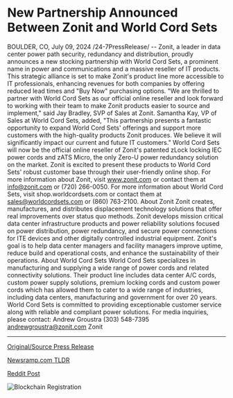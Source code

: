 # New Partnership Announced Between Zonit and World Cord Sets

BOULDER, CO, July 09, 2024 /24-7PressRelease/ -- Zonit, a leader in data center power path security, redundancy and distribution, proudly announces a new stocking partnership with World Cord Sets, a prominent name in power and communications and a massive reseller of IT products. This strategic alliance is set to make Zonit's product line more accessible to IT professionals, enhancing revenues for both companies by offering reduced lead times and "Buy Now" purchasing options.  "We are thrilled to partner with World Cord Sets as our official online reseller and look forward to working with their team to make Zonit products easier to source and implement," said Jay Bradley, SVP of Sales at Zonit. Samantha Kay, VP of Sales at World Cord Sets, added, "This partnership presents a fantastic opportunity to expand World Cord Sets' offerings and support more customers with the high-quality products Zonit produces. We believe it will significantly impact our current and future IT customers."  World Cord Sets will now be the official online reseller of Zonit's patented zLock locking IEC power cords and zATS Micro, the only Zero-U power redundancy solution on the market. Zonit is excited to present these products to World Cord Sets' robust customer base through their user-friendly online shop.  For more information about Zonit, visit www.zonit.com or contact them at info@zonit.com or (720) 266-0050.  For more information about World Cord Sets, visit shop.worldcordsets.com or contact them at sales@worldcordsets.com or (860) 763-2100.  About Zonit Zonit creates, manufactures, and distributes displacement technology solutions that offer real improvements over status quo methods. Zonit develops mission critical data center infrastructure products and power reliability solutions focused on power distribution, power redundancy, and secure power connections for ITE devices and other digitally controlled industrial equipment. Zonit's goal is to help data center managers and facility managers improve uptime, reduce build and operational costs, and enhance the sustainability of their operations.  About World Cord Sets World Cord Sets specializes in manufacturing and supplying a wide range of power cords and related connectivity solutions. Their product line includes data center A/C cords, custom power supply solutions, premium locking cords and custom power cords which has allowed them to cater to a wide range of industries, including data centers, manufacturing and government for over 20 years. World Cord Sets is committed to providing exceptionable customer service along with reliable and compliant power solutions.   For media inquiries, please contact: Andrew Groustra (303) 548-7395 andrewgroustra@zonit.com Zonit 

---

[Original/Source Press Release](https://www.24-7pressrelease.com/press-release/512320/new-partnership-announced-between-zonit-and-world-cord-sets)
                    

[Newsramp.com TLDR](None) 



[Reddit Post](https://www.reddit.com/r/Business_NewsRamp/comments/1dywaso/zonit_announces_stocking_partnership_with_world/) 



![Blockchain Registration](https://cdn.newsramp.app/24-7PressRelease/qrcode/247/9/heal3JRn.webp)